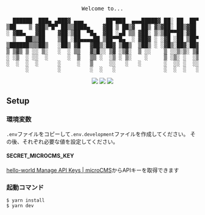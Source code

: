 <pre align="center">
Welcome to...

  ██████  ███▄ ▄███▓ ▄▄▄       ██▀███  ▄▄▄█████▓ ██░ ██  ██▀███  
▒██    ▒ ▓██▒▀█▀ ██▒▒████▄    ▓██ ▒ ██▒▓  ██▒ ▓▒▓██░ ██▒▓██ ▒ ██▒
░ ▓██▄   ▓██    ▓██░▒██  ▀█▄  ▓██ ░▄█ ▒▒ ▓██░ ▒░▒██▀▀██░▓██ ░▄█ ▒
  ▒   ██▒▒██    ▒██ ░██▄▄▄▄██ ▒██▀▀█▄  ░ ▓██▓ ░ ░▓█ ░██ ▒██▀▀█▄  
▒██████▒▒▒██▒   ░██▒ ▓█   ▓██▒░██▓ ▒██▒  ▒██▒ ░ ░▓█▒░██▓░██▓ ▒██▒
▒ ▒▓▒ ▒ ░░ ▒░   ░  ░ ▒▒   ▓▒█░░ ▒▓ ░▒▓░  ▒ ░░    ▒ ░░▒░▒░ ▒▓ ░▒▓░
░ ░▒  ░ ░░  ░      ░  ▒   ▒▒ ░  ░▒ ░ ▒░    ░     ▒ ░▒░ ░  ░▒ ░ ▒░
░  ░  ░  ░      ░     ░   ▒     ░░   ░   ░       ░  ░░ ░  ░░   ░
      ░         ░         ░  ░   ░               ░  ░  ░   ░     
</pre>

<div align="center">
  <img src="https://img.shields.io/badge/hiring-open-brightgreen">
  <img src="https://img.shields.io/badge/members-113-blue">
  <img src="https://img.shields.io/badge/location-Roppongi-00ac9b">
</div>

## Setup

### 環境変数

`.env`ファイルをコピーして`.env.development`ファイルを作成してください。
その後、それぞれ必要な値を設定してください。

#### SECRET_MICROCMS_KEY

[hello-world Manage API Keys | microCMS](https://smarthr-hello-world.microcms.io/api-keys)からAPIキーを取得できます

### 起動コマンド
```
$ yarn install
$ yarn dev
```
